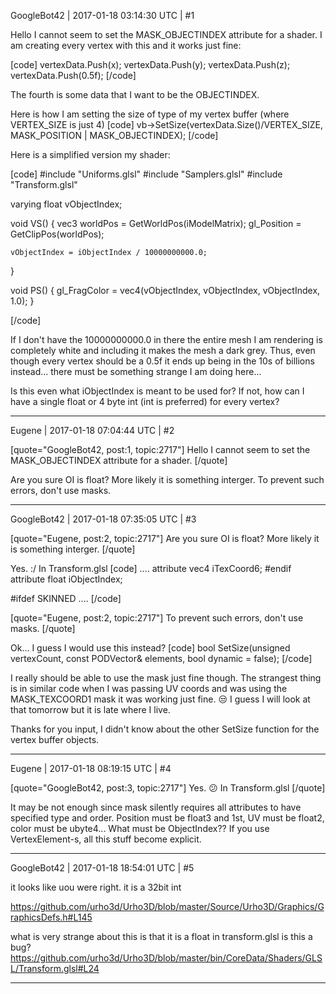GoogleBot42 | 2017-01-18 03:14:30 UTC | #1

Hello I cannot seem to set the MASK_OBJECTINDEX attribute for a shader.  I am creating every vertex with this and it works just fine:

[code]
vertexData.Push(x); vertexData.Push(y); vertexData.Push(z);
vertexData.Push(0.5f);
[/code]

The fourth is some data that I want to be the OBJECTINDEX.

Here is how I am setting the size of type of my vertex buffer (where VERTEX_SIZE is just 4)
[code]
vb->SetSize(vertexData.Size()/VERTEX_SIZE, MASK_POSITION | MASK_OBJECTINDEX);
[/code]

Here is a simplified version my shader:

[code]
#include "Uniforms.glsl"
#include "Samplers.glsl"
#include "Transform.glsl"

varying float vObjectIndex;

void VS()
{
    vec3 worldPos = GetWorldPos(iModelMatrix);
    gl_Position = GetClipPos(worldPos);

    vObjectIndex = iObjectIndex / 10000000000.0;
}

void PS()
{
    gl_FragColor = vec4(vObjectIndex, vObjectIndex, vObjectIndex, 1.0);
}

[/code]

If I don't have the 10000000000.0 in there the entire mesh I am rendering is completely white and including it makes the mesh a dark grey.  Thus, even though every vertex should be a 0.5f it ends up being in the 10s of billions instead... there must be something strange I am doing here...

Is this even what iObjectIndex is meant to be used for? If not, how can I have a single float or 4 byte int (int is preferred) for every vertex?

-------------------------

Eugene | 2017-01-18 07:04:44 UTC | #2

[quote="GoogleBot42, post:1, topic:2717"]
Hello I cannot seem to set the MASK_OBJECTINDEX attribute for a shader.
[/quote]

Are you sure OI is float? More likely it is something interger.
To prevent such errors, don't use masks.

-------------------------

GoogleBot42 | 2017-01-18 07:35:05 UTC | #3

[quote="Eugene, post:2, topic:2717"]
Are you sure OI is float? More likely it is something interger.
[/quote]

Yes. :/ In Transform.glsl
[code]
....
    attribute vec4 iTexCoord6;
#endif
attribute float iObjectIndex;

#ifdef SKINNED
....
[/code]

[quote="Eugene, post:2, topic:2717"]
To prevent such errors, don't use masks.
[/quote]

Ok...  I guess I would use this instead?
[code]
bool SetSize(unsigned vertexCount, const PODVector<VertexElement>& elements, bool dynamic = false);
[/code]

I really should be able to use the mask just fine though. The strangest thing is in similar code when I was passing UV coords and was using the MASK_TEXCOORD1 mask it was working just fine. :unamused:   I guess I will look at that tomorrow but it is late where I live.

Thanks for you input, I didn't know about the other SetSize function for the vertex buffer objects.

-------------------------

Eugene | 2017-01-18 08:19:15 UTC | #4

[quote="GoogleBot42, post:3, topic:2717"]
Yes. :confused: In Transform.glsl
[/quote]

It may be not enough since mask silently requires all attributes to have specified type and order. Position must be float3 and 1st, UV must be float2, color must be ubyte4... What must be ObjectIndex??
If you use VertexElement-s, all this stuff become explicit.

-------------------------

GoogleBot42 | 2017-01-18 18:54:01 UTC | #5

it looks like uou were right.  it is a 32bit int
 
https://github.com/urho3d/Urho3D/blob/master/Source/Urho3D/Graphics/GraphicsDefs.h#L145

what is very strange about this is that it is a float in transform.glsl is this a bug?
https://github.com/urho3d/Urho3D/blob/master/bin/CoreData/Shaders/GLSL/Transform.glsl#L24

-------------------------

